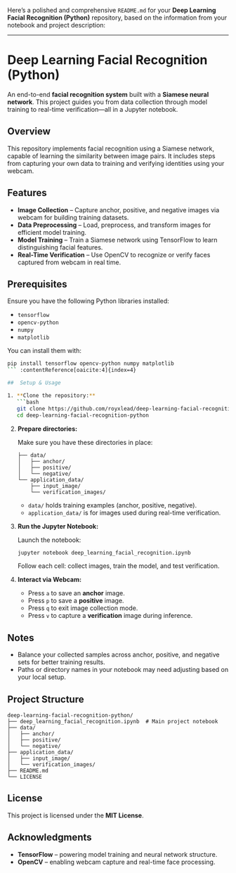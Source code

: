 Here’s a polished and comprehensive `README.md` for your **Deep Learning Facial Recognition (Python)** repository, based on the information from your notebook and project description:

---

# Deep Learning Facial Recognition (Python)

An end-to-end **facial recognition system** built with a **Siamese neural network**. This project guides you from data collection through model training to real-time verification—all in a Jupyter notebook.

## Overview

This repository implements facial recognition using a Siamese network, capable of learning the similarity between image pairs. It includes steps from capturing your own data to training and verifying identities using your webcam.

## Features

* **Image Collection** – Capture anchor, positive, and negative images via webcam for building training datasets. 
* **Data Preprocessing** – Load, preprocess, and transform images for efficient model training. 
* **Model Training** – Train a Siamese network using TensorFlow to learn distinguishing facial features. 
* **Real-Time Verification** – Use OpenCV to recognize or verify faces captured from webcam in real time. 

## Prerequisites

Ensure you have the following Python libraries installed:

* `tensorflow`
* `opencv-python`
* `numpy`
* `matplotlib`

You can install them with:

````bash
pip install tensorflow opencv-python numpy matplotlib
``` :contentReference[oaicite:4]{index=4}

##  Setup & Usage

1. **Clone the repository:**
   ```bash
   git clone https://github.com/royxlead/deep-learning-facial-recognition-python.git
   cd deep-learning-facial-recognition-python
````

2. **Prepare directories:**

   Make sure you have these directories in place:

   ```
   ├── data/
   │   ├── anchor/
   │   ├── positive/
   │   └── negative/
   └── application_data/
       ├── input_image/
       └── verification_images/
   ```

   * `data/` holds training examples (anchor, positive, negative).
   * `application_data/` is for images used during real-time verification. 

3. **Run the Jupyter Notebook:**

   Launch the notebook:

   ```bash
   jupyter notebook deep_learning_facial_recognition.ipynb
   ```

   Follow each cell: collect images, train the model, and test verification. 

4. **Interact via Webcam:**

   * Press `a` to save an **anchor** image.
   * Press `p` to save a **positive** image.
   * Press `q` to exit image collection mode.
   * Press `v` to capture a **verification** image during inference. 

## Notes

* Balance your collected samples across anchor, positive, and negative sets for better training results.
* Paths or directory names in your notebook may need adjusting based on your local setup. 

## Project Structure

```
deep-learning-facial-recognition-python/
├── deep_learning_facial_recognition.ipynb  # Main project notebook
├── data/
│   ├── anchor/
│   ├── positive/
│   └── negative/
├── application_data/
│   ├── input_image/
│   └── verification_images/
├── README.md
└── LICENSE
```

## License

This project is licensed under the **MIT License**. 

## Acknowledgments

* **TensorFlow** – powering model training and neural network structure.
* **OpenCV** – enabling webcam capture and real-time face processing. 
